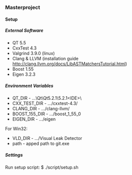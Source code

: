 ### Masterproject

#### Setup

##### External Software

* QT 5.5
* CxxTest 4.3
* Valgrind 3.9.0 (linux)
* Clang & LLVM (installation guide http://clang.llvm.org/docs/LibASTMatchersTutorial.html)
* Boost 1.55
* Eigen 3.2.3

##### Environment Variables

* QT_DIR - ...\Qt\Qt5.2.1\5.2.1\<IDE>\
* CXX_TEST_DIR - .../cxxtest-4.3/
* CLANG_DIR - .../clang-llvm/
* BOOST_155_DIR - .../boost_1_55_0
* EIGEN_DIR - .../eigen

For Win32:
* VLD_DIR - .../Visual Leak Detector
* path - apped path to git.exe

##### Settings

Run setup script:
$ ./script/setup.sh
